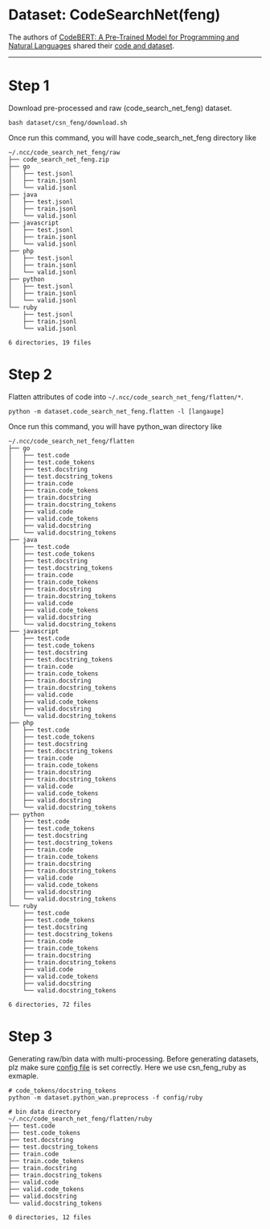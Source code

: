 # Dataset: CodeSearchNet(feng)

The authors of [CodeBERT:
A Pre-Trained Model for Programming and Natural Languages](https://arxiv.org/pdf/2002.08155.pdf) shared their [code and dataset](https://github.com/microsoft/CodeBERT). 

<hr>

# Step 1 
Download pre-processed and raw (code_search_net_feng) dataset.
```shell script
bash dataset/csn_feng/download.sh
```
Once run this command, you will have code_search_net_feng directory like
```shell script
~/.ncc/code_search_net_feng/raw
├── code_search_net_feng.zip
├── go
│   ├── test.jsonl
│   ├── train.jsonl
│   └── valid.jsonl
├── java
│   ├── test.jsonl
│   ├── train.jsonl
│   └── valid.jsonl
├── javascript
│   ├── test.jsonl
│   ├── train.jsonl
│   └── valid.jsonl
├── php
│   ├── test.jsonl
│   ├── train.jsonl
│   └── valid.jsonl
├── python
│   ├── test.jsonl
│   ├── train.jsonl
│   └── valid.jsonl
└── ruby
    ├── test.jsonl
    ├── train.jsonl
    └── valid.jsonl

6 directories, 19 files

```  

# Step 2
Flatten attributes of code into ```~/.ncc/code_search_net_feng/flatten/*```.
```shell script
python -m dataset.code_search_net_feng.flatten -l [langauge]
```
Once run this command, you will have python_wan directory like
```shell script
~/.ncc/code_search_net_feng/flatten
├── go
│   ├── test.code
│   ├── test.code_tokens
│   ├── test.docstring
│   ├── test.docstring_tokens
│   ├── train.code
│   ├── train.code_tokens
│   ├── train.docstring
│   ├── train.docstring_tokens
│   ├── valid.code
│   ├── valid.code_tokens
│   ├── valid.docstring
│   └── valid.docstring_tokens
├── java
│   ├── test.code
│   ├── test.code_tokens
│   ├── test.docstring
│   ├── test.docstring_tokens
│   ├── train.code
│   ├── train.code_tokens
│   ├── train.docstring
│   ├── train.docstring_tokens
│   ├── valid.code
│   ├── valid.code_tokens
│   ├── valid.docstring
│   └── valid.docstring_tokens
├── javascript
│   ├── test.code
│   ├── test.code_tokens
│   ├── test.docstring
│   ├── test.docstring_tokens
│   ├── train.code
│   ├── train.code_tokens
│   ├── train.docstring
│   ├── train.docstring_tokens
│   ├── valid.code
│   ├── valid.code_tokens
│   ├── valid.docstring
│   └── valid.docstring_tokens
├── php
│   ├── test.code
│   ├── test.code_tokens
│   ├── test.docstring
│   ├── test.docstring_tokens
│   ├── train.code
│   ├── train.code_tokens
│   ├── train.docstring
│   ├── train.docstring_tokens
│   ├── valid.code
│   ├── valid.code_tokens
│   ├── valid.docstring
│   └── valid.docstring_tokens
├── python
│   ├── test.code
│   ├── test.code_tokens
│   ├── test.docstring
│   ├── test.docstring_tokens
│   ├── train.code
│   ├── train.code_tokens
│   ├── train.docstring
│   ├── train.docstring_tokens
│   ├── valid.code
│   ├── valid.code_tokens
│   ├── valid.docstring
│   └── valid.docstring_tokens
└── ruby
    ├── test.code
    ├── test.code_tokens
    ├── test.docstring
    ├── test.docstring_tokens
    ├── train.code
    ├── train.code_tokens
    ├── train.docstring
    ├── train.docstring_tokens
    ├── valid.code
    ├── valid.code_tokens
    ├── valid.docstring
    └── valid.docstring_tokens

6 directories, 72 files
```

# Step 3
Generating raw/bin data with multi-processing. 
Before generating datasets, plz make sure [config file](./config/ruby.yml) is set correctly.  Here we use csn_feng_ruby as exmaple.
```shell script
# code_tokens/docstring_tokens
python -m dataset.python_wan.preprocess -f config/ruby
```
```shell script
# bin data directory
~/.ncc/code_search_net_feng/flatten/ruby
├── test.code
├── test.code_tokens
├── test.docstring
├── test.docstring_tokens
├── train.code
├── train.code_tokens
├── train.docstring
├── train.docstring_tokens
├── valid.code
├── valid.code_tokens
├── valid.docstring
└── valid.docstring_tokens

0 directories, 12 files

```
